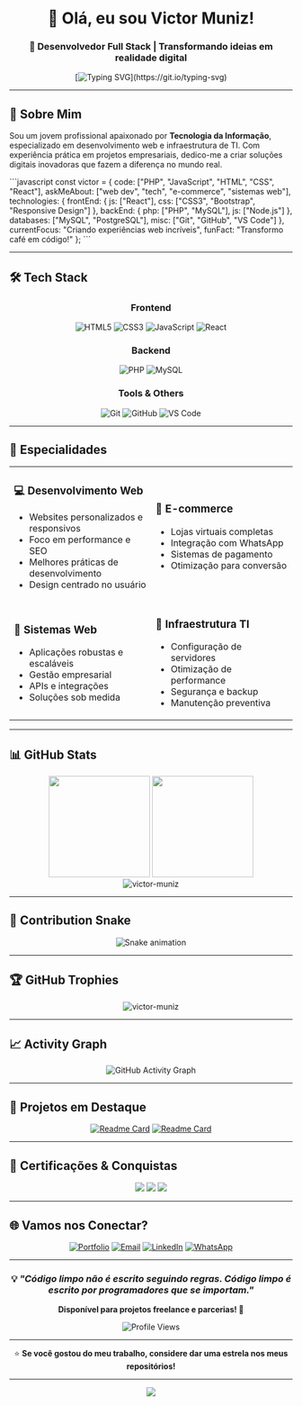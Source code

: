 <div align="center">

# 👋 Olá, eu sou Victor Muniz!

### 🚀 Desenvolvedor Full Stack | Transformando ideias em realidade digital

[![Typing SVG](https://readme-typing-svg.herokuapp.com?font=Fira+Code&pause=1000&color=00D9FF&center=true&vCenter=true&width=435&lines=Desenvolvedor+Web+Full+Stack;Especialista+em+PHP+%26+JavaScript;Criador+de+Solu%C3%A7%C3%B5es+Digitais;Sempre+aprendendo+algo+novo!)](https://git.io/typing-svg)

</div>

---

## 🎯 Sobre Mim

Sou um jovem profissional apaixonado por **Tecnologia da Informação**, especializado em desenvolvimento web e infraestrutura de TI. Com experiência prática em projetos empresariais, dedico-me a criar soluções digitais inovadoras que fazem a diferença no mundo real.

\`\`\`javascript
const victor = {
    code: ["PHP", "JavaScript", "HTML", "CSS", "React"],
    askMeAbout: ["web dev", "tech", "e-commerce", "sistemas web"],
    technologies: {
        frontEnd: {
            js: ["React"],
            css: ["CSS3", "Bootstrap", "Responsive Design"]
        },
        backEnd: {
            php: ["PHP", "MySQL"],
            js: ["Node.js"]
        },
        databases: ["MySQL", "PostgreSQL"],
        misc: ["Git", "GitHub", "VS Code"]
    },
    currentFocus: "Criando experiências web incríveis",
    funFact: "Transformo café em código!"
};
\`\`\`

---

## 🛠️ Tech Stack

<div align="center">

### Frontend
![HTML5](https://img.shields.io/badge/HTML5-E34F26?style=for-the-badge&logo=html5&logoColor=white)
![CSS3](https://img.shields.io/badge/CSS3-1572B6?style=for-the-badge&logo=css3&logoColor=white)
![JavaScript](https://img.shields.io/badge/JavaScript-F7DF1E?style=for-the-badge&logo=javascript&logoColor=black)
![React](https://img.shields.io/badge/React-20232A?style=for-the-badge&logo=react&logoColor=61DAFB)

### Backend
![PHP](https://img.shields.io/badge/PHP-777BB4?style=for-the-badge&logo=php&logoColor=white)
![MySQL](https://img.shields.io/badge/MySQL-005C84?style=for-the-badge&logo=mysql&logoColor=white)

### Tools & Others
![Git](https://img.shields.io/badge/Git-F05032?style=for-the-badge&logo=git&logoColor=white)
![GitHub](https://img.shields.io/badge/GitHub-100000?style=for-the-badge&logo=github&logoColor=white)
![VS Code](https://img.shields.io/badge/VS_Code-0078D4?style=for-the-badge&logo=visual%20studio%20code&logoColor=white)

</div>

---

## 🎨 Especialidades

<table>
<tr>
<td width="50%">

### 💻 **Desenvolvimento Web**
- Websites personalizados e responsivos
- Foco em performance e SEO
- Melhores práticas de desenvolvimento
- Design centrado no usuário

</td>
<td width="50%">

### 🛒 **E-commerce**
- Lojas virtuais completas
- Integração com WhatsApp
- Sistemas de pagamento
- Otimização para conversão

</td>
</tr>
<tr>
<td width="50%">

### 🧾 **Sistemas Web**
- Aplicações robustas e escaláveis
- Gestão empresarial
- APIs e integrações
- Soluções sob medida

</td>
<td width="50%">

### 🔧 **Infraestrutura TI**
- Configuração de servidores
- Otimização de performance
- Segurança e backup
- Manutenção preventiva

</td>
</tr>
</table>

---

## 📊 GitHub Stats

<div align="center">
  <img height="180em" src="https://github-readme-stats.vercel.app/api?username=Victor-Munizdev&show_icons=true&theme=tokyonight&include_all_commits=true&count_private=true"/>
  <img height="180em" src="https://github-readme-stats.vercel.app/api/top-langs/?username=Victor-Munizdev&layout=compact&langs_count=7&theme=tokyonight"/>
</div>

<div align="center">
  <img src="https://github-readme-streak-stats.herokuapp.com/?user=Victor-Munizdev&theme=tokyonight" alt="victor-muniz" />
</div>

---

## 🐍 Contribution Snake

<div align="center">
  <img src="https://raw.githubusercontent.com/Victor-Munizdev/Victor-Munizdev/output/github-contribution-grid-snake.svg" alt="Snake animation" />
</div>

---

## 🏆 GitHub Trophies

<div align="center">
  <img src="https://github-profile-trophy.vercel.app/?username=Victor-Munizdev&theme=tokyonight&no-frame=false&no-bg=false&margin-w=4" alt="victor-muniz" />
</div>

---

## 📈 Activity Graph

<div align="center">
  <img src="https://github-readme-activity-graph.vercel.app/graph?username=Victor-Munizdev&theme=tokyo-night&bg_color=1a1b27&color=70a5fd&line=bf91f3&point=38bdae&area=true&hide_border=true" alt="GitHub Activity Graph" />
</div>

---

## 🎯 Projetos em Destaque

<div align="center">

[![Readme Card](https://github-readme-stats.vercel.app/api/pin/?username=Victor-Munizdev&repo=portfolio&theme=tokyonight)](https://github.com/Victor-Munizdev/portfolio)
[![Readme Card](https://github-readme-stats.vercel.app/api/pin/?username=Victor-Munizdev&repo=ecommerce-php&theme=tokyonight)](https://github.com/victor-muniz/ecommerce-php)

</div>

---

## 📜 Certificações & Conquistas

<div align="center">

![](https://img.shields.io/badge/Certificação-PHP-777BB4?style=for-the-badge&logo=php&logoColor=white)
![](https://img.shields.io/badge/Certificação-JavaScript-F7DF1E?style=for-the-badge&logo=javascript&logoColor=black)
![](https://img.shields.io/badge/Certificação-Web_Development-61DAFB?style=for-the-badge&logo=react&logoColor=black)

</div>

---

## 🌐 Vamos nos Conectar?

<div align="center">

[![Portfolio](https://img.shields.io/badge/Portfolio-FF5722?style=for-the-badge&logo=todoist&logoColor=white)](https://www.portifolio.tech)
[![Email](https://img.shields.io/badge/Gmail-D14836?style=for-the-badge&logo=gmail&logoColor=white)](mailto:munizzvr@gmail.com)
[![LinkedIn](https://img.shields.io/badge/LinkedIn-0077B5?style=for-the-badge&logo=linkedin&logoColor=white)](https://linkedin.com/in/victor-muniz)
[![WhatsApp](https://img.shields.io/badge/WhatsApp-25D366?style=for-the-badge&logo=whatsapp&logoColor=white)](https://wa.me/5511999999999)

</div>

---

<div align="center">

### 💡 *"Código limpo não é escrito seguindo regras. Código limpo é escrito por programadores que se importam."*

**Disponível para projetos freelance e parcerias! 🚀**

![Profile Views](https://komarev.com/ghpvc/?username=victor-muniz&color=blueviolet&style=for-the-badge)

---

⭐️ **Se você gostou do meu trabalho, considere dar uma estrela nos meus repositórios!**

</div>

---

<div align="center">
  <img src="https://capsule-render.vercel.app/api?type=waving&color=gradient&height=100&section=footer"/>
</div>
